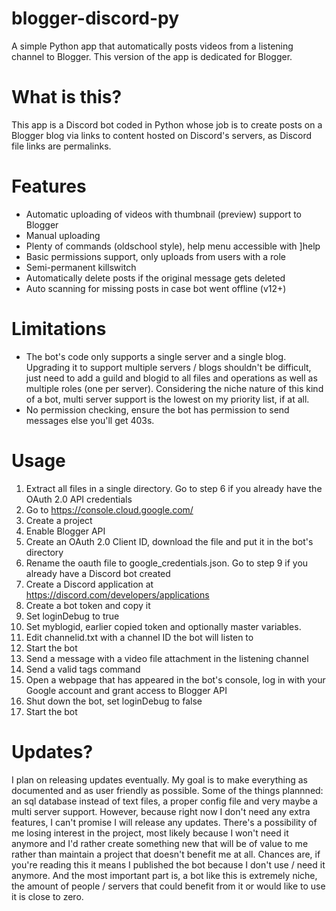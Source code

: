 # blogger-discord-py
A simple Python app that automatically posts videos from a listening channel to Blogger. This version of the app is dedicated for Blogger.

# What is this?
This app is a Discord bot coded in Python whose job is to create posts on a Blogger blog via links to content hosted on Discord's servers, as Discord file links are permalinks.

# Features
- Automatic uploading of videos with thumbnail (preview) support to Blogger
- Manual uploading
- Plenty of commands (oldschool style), help menu accessible with ]help
- Basic permissions support, only uploads from users with a role
- Semi-permanent killswitch
- Automatically delete posts if the original message gets deleted
- Auto scanning for missing posts in case bot went offline (v12+)

# Limitations
- The bot's code only supports a single server and a single blog. Upgrading it to support multiple servers / blogs shouldn't be difficult, just need to add a guild and blogid to all files and operations as well as multiple roles (one per server). Considering the niche nature of this kind of a bot, multi server support is the lowest on my priority list, if at all.
- No permission checking, ensure the bot has permission to send messages else you'll get 403s.

# Usage
1. Extract all files in a single directory. Go to step 6 if you already have the OAuth 2.0 API credentials
2. Go to https://console.cloud.google.com/
3. Create a project
4. Enable Blogger API
5. Create an OAuth 2.0 Client ID, download the file and put it in the bot's directory
6. Rename the oauth file to google_credentials.json. Go to step 9 if you already have a Discord bot created
7. Create a Discord application at https://discord.com/developers/applications
8. Create a bot token and copy it
9. Set loginDebug to true
10. Set myblogid, earlier copied token and optionally master variables.
11. Edit channelid.txt with a channel ID the bot will listen to
12. Start the bot
13. Send a message with a video file attachment in the listening channel
14. Send a valid tags command
15. Open a webpage that has appeared in the bot's console, log in with your Google account and grant access to Blogger API
16. Shut down the bot, set loginDebug to false
17. Start the bot

# Updates?
I plan on releasing updates eventually. My goal is to make everything as documented and as user friendly as possible. Some of the things plannned: an sql database instead of text files, a proper config file and very maybe a multi server support. However, because right now I don't need any extra features, I can't promise I will release any updates. There's a possibility of me losing interest in the project, most likely because I won't need it anymore and I'd rather create something new that will be of value to me rather than maintain a project that doesn't benefit me at all. Chances are, if you're reading this it means I published the bot because I don't use / need it anymore. And the most important part is, a bot like this is extremely niche, the amount of people / servers that could benefit from it or would like to use it is close to zero.
